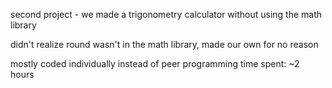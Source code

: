 second project - we made a trigonometry calculator without using the math library

didn't realize round wasn't in the math library, made our own for no reason

mostly coded individually instead of peer programming
time spent: ~2 hours

